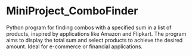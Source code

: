 # MiniProject_ComboFinder
Python program for finding combos with a specified sum in a list of products, inspired by applications like Amazon and Flipkart. The program aims to display the total sum and select products to achieve the desired amount. Ideal for e-commerce or financial applications. 
